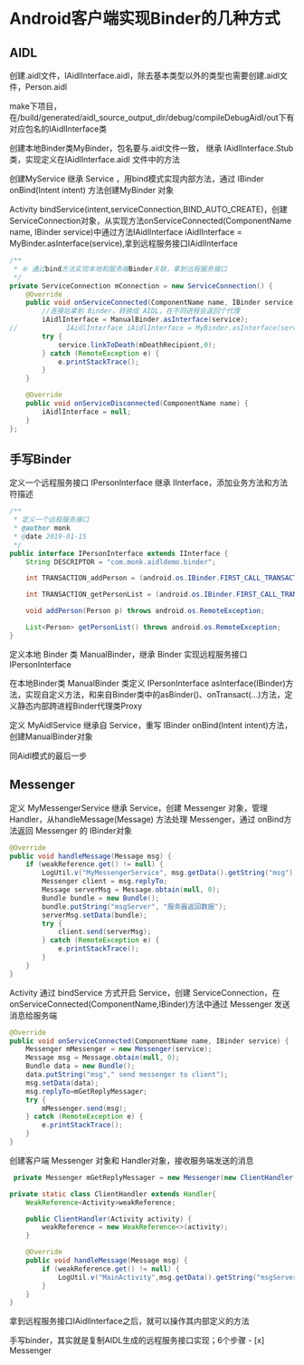 # Android客户端实现Binder的几种方式

## AIDL
创建.aidl文件，IAidlInterface.aidl，除去基本类型以外的类型也需要创建.aidl文件，Person.aidl

make下项目，在/build/generated/aidl_source_output_dir/debug/compileDebugAidl/out下有对应包名的IAidlInterface类

创建本地Binder类MyBinder，包名要与.aidl文件一致， 继承 IAidlInterface.Stub 类，实现定义在IAidlInterface.aidl 文件中的方法

创建MyService 继承 Service ，用bind模式实现内部方法，通过 IBinder onBind(Intent intent) 方法创建MyBinder 对象

Activity bindService(intent,serviceConnection,BIND_AUTO_CREATE)，创建ServiceConnection对象，从实现方法onServiceConnected(ComponentName name, IBinder service)中通过方法IAidlInterface iAidlInterface = MyBinder.asInterface(service),拿到远程服务接口IAidlInterface
```java
/**
 * ⑥ 通过bind方法实现本地和服务端Binder关联，拿到远程服务接口
 */
private ServiceConnection mConnection = new ServiceConnection() {
    @Override
    public void onServiceConnected(ComponentName name, IBinder service) {
        //连接后拿到 Binder，转换成 AIDL，在不同进程会返回个代理
        iAidlInterface = ManualBinder.asInterface(service);
//            IAidlInterface iAidlInterface = MyBinder.asInterface(service);
        try {
            service.linkToDeath(mDeathRecipient,0);
        } catch (RemoteException e) {
            e.printStackTrace();
        }
    }

    @Override
    public void onServiceDisconnected(ComponentName name) {
        iAidlInterface = null;
    }
};
```
## 手写Binder
定义一个远程服务接口 IPersonInterface 继承 IInterface，添加业务方法和方法符描述
```java
/**
 * 定义一个远程服务接口
 * @author monk
 * @date 2019-01-15
 */
public interface IPersonInterface extends IInterface {
    String DESCRIPTOR = "com.monk.aidldemo.binder";

    int TRANSACTION_addPerson = (android.os.IBinder.FIRST_CALL_TRANSACTION + 0);

    int TRANSACTION_getPersonList = (android.os.IBinder.FIRST_CALL_TRANSACTION + 1);

    void addPerson(Person p) throws android.os.RemoteException;

    List<Person> getPersonList() throws android.os.RemoteException;
}
```
定义本地 Binder 类 ManualBinder，继承 Binder 实现远程服务接口 IPersonInterface

在本地Binder类 ManualBinder 类定义 IPersonInterface asInterface(IBinder)方法，实现自定义方法，和来自Binder类中的asBinder()、onTransact(...)方法，定义静态内部跨进程Binder代理类Proxy

定义 MyAidlService 继承自 Service，重写 IBinder onBind(Intent intent)方法，创建ManualBinder对象


同Aidl模式的最后一步

## Messenger
定义 MyMessengerService 继承 Service，创建 Messenger 对象，管理 Handler，从handleMessage(Message) 方法处理 Messenger，通过 onBind方法返回 Messenger 的 IBinder对象
```java
@Override
public void handleMessage(Message msg) {
    if (weakReference.get() != null) {
        LogUtil.v("MyMessengerService", msg.getData().getString("msg"));
        Messenger client = msg.replyTo;
        Message serverMsg = Message.obtain(null, 0);
        Bundle bundle = new Bundle();
        bundle.putString("msgServer", "服务器返回数据");
        serverMsg.setData(bundle);
        try {
            client.send(serverMsg);
        } catch (RemoteException e) {
            e.printStackTrace();
        }
    }
}
```
Activity 通过 bindService 方式开启 Service，创建 ServiceConnection，在onServiceConnected(ComponentName,IBinder)方法中通过 Messenger 发送消息给服务端
```java
@Override
public void onServiceConnected(ComponentName name, IBinder service) {
    Messenger mMessenger = new Messenger(service);
    Message msg = Message.obtain(null, 0);
    Bundle data = new Bundle();
    data.putString("msg"," send messenger to client");
    msg.setData(data);
    msg.replyTo=mGetReplyMessager;
    try {
        mMessenger.send(msg);
    } catch (RemoteException e) {
        e.printStackTrace();
    }
}
```
创建客户端 Messenger 对象和 Handler对象，接收服务端发送的消息
```java
 private Messenger mGetReplyMessager = new Messenger(new ClientHandler(this));

private static class ClientHandler extends Handler{
    WeakReference<Activity>weakReference;

    public ClientHandler(Activity activity) {
        weakReference = new WeakReference<>(activity);
    }

    @Override
    public void handleMessage(Message msg) {
        if (weakReference.get() != null) {
            LogUtil.v("MainActivity",msg.getData().getString("msgServer"));
        }
    }
}

```


拿到远程服务接口IAidlInterface之后，就可以操作其内部定义的方法

手写binder，其实就是复制AIDL生成的远程服务接口实现；6个步骤
    - [x] Messenger